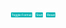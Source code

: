 <head>
  <style>
    header {
      position: relative;
      background-image: url("https://images.unsplash.com/photo-1534447677768-be436bb09401?ixlib=rb-1.2.1&auto=format&fit=750&q=80");
      background-size: cover;
      background-position: center;
      padding: 100px;
    }
.clock {
      position: absolute;
      top: 20px;
      left: 20px;
      font-size: 8px;
      cursor: pointer;
      color: white;
    }
.timer {
      position: absolute;
      top: 20px;
      left: 61px;
      font-size: 8px;
      color: white;
    }
.button-container {
      position: absolute;
      top: 21px;
      left: 20px;
      }
.button {
      display: inline-block;
      padding: 1px 1px;
      font-size: 5px;
      cursor: pointer;
      background-color: #00b3b3;
      color: #ffffff;
      border: none;
      border-radius: 1px;
      margin-right: 1px;
      margin-bottom: 1px;
    }
.button:hover {
      background-color: #00b3b3;
      animation: pulse 1s infinite;
    }
@keyframes pulse {
      0% { transform: scale(1); }
      50% { transform: scale(1.1); }
      100% { transform: scale(1); }
    }@media only screen and (max-width: 600px) {
      }
    </style>
</head>
<header>
  <div id="clock" class="clock">00:00</div>
  <div id="timer" class="timer">00:00:00</div>
  <div class="button-container">
    <button id="format-toggle" class="button">Toggle Format</button>
    <button id="timer-start" class="button">Start</button>
    <button id="timer-reset" class="button">Reset</button>
  </div>
</header>
<script>
    function getRandomColor() {
    var letters = "0123456789ABCDEF";
    var color = "#";
    for (var i = 0; i < 6; i++) {
      color += letters[Math.floor(Math.random() * 16)];
    }
    return color;
  }
var buttons = document.getElementsByClassName("button");
  for (var i = 0; i < buttons.length; i++) {
    buttons[i].addEventListener("mouseover", function() {
      this.style.backgroundColor = getRandomColor();
    });
    buttons[i].addEventListener("mouseout", function() {
      this.style.backgroundColor = "#800000";
    });
  }
var clock = document.getElementById("clock");
  var timer = document.getElementById("timer");
  var formatToggle = document.getElementById("format-toggle");
  var timerStart = document.getElementById("timer-start");
  var timerReset = document.getElementById("timer-reset");
formatToggle.addEventListener("click", function() {
    clock.classList.toggle("timer");
    timer.classList.toggle("clock");
  });
timerStart.addEventListener("click", function() {
})
;timerReset.addEventListener("click", function() {
});
function updateClock() {
    const clockElement = document.getElementById("clock");
    const date = new Date();
    let hours = date.getHours();
    let minutes = date.getMinutes();
    let ampm = "";
if (is24HourFormat()) {
      hours = padZero(hours);
    } else {
      hours = convertTo12Hour(hours);
      ampm = hours >= 12 ? "PM" : "AM";
    }
minutes = padZero(minutes);
    const time = `${hours}:${minutes} ${ampm}`;
    clockElement.textContent = time;
  }
function is24HourFormat() {
    return localStorage.getItem("format") === "24";
  }
function toggleFormat() {
    const formatToggle = document.getElementById("format-toggle");
    formatToggle.addEventListener("click", function() {
      const currentFormat = localStorage.getItem("format");
      const newFormat = currentFormat === "24" ? "12" : "24";
      localStorage.setItem("format", newFormat);
      updateClock();
    });
  }
function padZero(value) {
    return value.toString().padStart(2, "0");
  }
function convertTo12Hour(hours) {
    return hours > 12 ? hours - 12 : hours;
  }
let timerInterval;
  let timerSeconds = 0;
function startTimer() {
    const timerElement = document.getElementById("timer");
    const timerStartButton = document.getElementById("timer-start");
    const timerResetButton = document.getElementById("timer-reset");
timerStartButton.addEventListener("click", function() {
      if (timerInterval) {
        clearInterval(timerInterval);
        timerInterval = null;
        timerStartButton.textContent = "Start";
      } else {
        timerInterval = setInterval(function() {
          timerSeconds++;
          const hours = Math.floor(timerSeconds / 3600);
          const minutes = Math.floor((timerSeconds % 3600) / 60);
          const seconds = timerSeconds % 60;
          const time = `${padZero(hours)}:${padZero(minutes)}:${padZero(seconds)}`;
          timerElement.textContent = time;
        }, 1000);
        timerStartButton.textContent = "Pause";
      }
    });
timerResetButton.addEventListener("click", function() {
      clearInterval(timerInterval);
      timerInterval = null;
      timerSeconds = 0;
      timerElement.textContent = "00:00:00";
      timerStartButton.textContent = "Start";
    });
  }
function initializeClock() {
    localStorage.removeItem('format');
  updateClock();
  toggleFormat();
  startTimer();
}
initializeClock();
</script>
</body>
</html>


